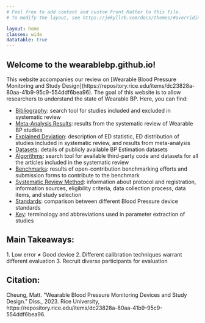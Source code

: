 ```yaml
---
# Feel free to add content and custom Front Matter to this file.
# To modify the layout, see https://jekyllrb.com/docs/themes/#overriding-theme-defaults

layout: home
classes: wide
datatable: true
---
```


<h2> Welcome to the <b>wearablebp.github.io</b>!</h2> 
This website accompanies our review on [Wearable Blood Pressure Monitoring and Study Design](https://repository.rice.edu/items/dc23828a-80aa-41b9-95c9-554ddf6bea96). The goal of this website is to allow researchers to understand the state of Wearable BP. Here, you can find:

<ul>
	<li> <a href="{{site.baseurl}}/bib/">Bibliography</a>: search tool for studies included and excluded in systematic review </li>
	<li> <a href="{{site.baseurl}}/meta/">Meta-Analysis Results</a>: results from the systematic review of Wearable BP studies </li>
	<li> <a href="{{site.baseurl}}/ed/">Explained Deviation</a>: description of ED statistic, ED distribution of studies included in systematic review, and results from meta-analysis </li>
	<li> <a href="{{site.baseurl}}/datasets/">Datasets</a>: details of publicly available BP Estimation datasets </li>
	<li> <a href="{{site.baseurl}}/algos/">Algorithms</a>: search tool for available third-party code and datasets for all the articles included in the systematic review </li>
	<li> <a href="{{site.baseurl}}/benchmarks/">Benchmarks</a>: results of open-contribution benchmarking efforts and submission forms to contribute to the benchmark </li>
	<li> <a href="{{site.baseurl}}/methods/">Systematic Review Method</a>: information about protocol and registration, information sources, eligibility criteria, data collection process, data items, and study selection  </li>
	<li> <a href="{{site.baseurl}}/standards/">Standards</a>: comparison between different Blood Pressure device standards </li>
	<li> <a href="{{site.baseurl}}/key/">Key</a>: terminology and abbreviations used in parameter extraction of studies </li>
</ul>

<h2> Main Takeaways:</h2>
1. Low error ≠ Good device
2. Different calibration techniques warrant different evaluation
3. Recruit diverse participants for evaluation

<h2> Citation: </h2>
Cheung, Matt. "Wearable Blood Pressure Monitoring Devices and Study Design." Diss., 2023. Rice University, https://repository.rice.edu/items/dc23828a-80aa-41b9-95c9-554ddf6bea96.